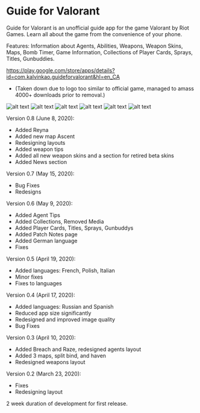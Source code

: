 # Guide for Valorant
Guide for Valorant is an unofficial guide app for the game Valorant by Riot Games. Learn all about the game from the convenience of your phone.

Features:
Information about Agents, Abilities, Weapons, Weapon Skins, Maps, Bomb Timer, Game Information, Collections of Player Cards, Sprays, Titles, Gunbuddies.

https://play.google.com/store/apps/details?id=com.kalvinkao.guideforvalorant&hl=en_CA 
- (Taken down due to logo too similar to official game, managed to amass 4000+ downloads prior to removal.)

![alt text](https://lh3.googleusercontent.com/XK5wgRkI3yyp7zryAipeiiZ-lymzZ7E56SmaeuUvkF5a01p5ZcyPqwHIkUyyaSjfVQiB=w720-h310-rw)
![alt text](https://lh3.googleusercontent.com/nxU4WMoWyxSgSrdTJGkm-G2fueLdBBpkpgCTIUP8gENNlUQj6efjLRpnJlA-KRW7vA=w720-h310-rw)
![alt text](https://lh3.googleusercontent.com/Q9bMgX1VuhypyNTDug010NNkhfhP4NxoJRJBR950b63CDnSiNplHYDroixjCeM2fKdo=w720-h310-rw)
![alt text](https://lh3.googleusercontent.com/oL7pzfsCjaYfcsX4Jx_PWodfpDeHTMBgkDAIFzgOenofJ30cQyomOiZumRsOF70ZFR0=w720-h310-rw)
![alt text](https://lh3.googleusercontent.com/mioPZeCC6IuDdxIXKfUxftSJ70j15suGNkWhYYc1gPe3KwLqsiEE6wzwEH9OqDnyUgo=w720-h310-rw)
![alt text](https://lh3.googleusercontent.com/esLZS7y-OHTNN-aPGI73TBcUFse4lYfOHwSPFCClmm-UcksV5e6XFFkbNuG9hV3wNRw=w720-h310-rw)

Version 0.8 (June 8, 2020):
- Added Reyna
- Added new map Ascent
- Redesigning layouts
- Added weapon tips
- Added all new weapon skins and a section for retired beta skins
- Added News section

Version 0.7 (May 15, 2020):
- Bug Fixes
- Redesigns

Version 0.6 (May 9, 2020):
- Added Agent Tips
- Added Collections, Removed Media
- Added Player Cards, Titles, Sprays, Gunbuddys
- Added Patch Notes page
- Added German language
- Fixes

Version 0.5 (April 19, 2020):
- Added languages: French, Polish, Italian
- Minor fixes
- Fixes to languages

Version 0.4 (April 17, 2020):
- Added languages: Russian and Spanish
- Reduced app size significantly
- Redesigned and improved image quality
- Bug Fixes

Version 0.3 (April 10, 2020):
- Added Breach and Raze, redesigned agents layout
- Added 3 maps, split bind, and haven
- Redesigned weapons layout

Version 0.2 (March 23, 2020):
- Fixes
- Redesigning layout


2 week duration of development for first release.
